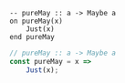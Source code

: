 ```applescript
-- pureMay :: a -> Maybe a
on pureMay(x)
    Just(x)
end pureMay
```


```javascript
// pureMay :: a -> Maybe a
const pureMay = x =>
    Just(x);
```